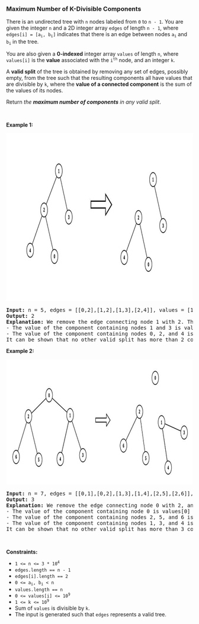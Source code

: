 
<h3>Maximum Number of K-Divisible Components</h3>
<div><p>There is an undirected tree with <code>n</code> nodes labeled from <code>0</code> to <code>n - 1</code>. You are given the integer <code>n</code> and a 2D integer array <code>edges</code> of length <code>n - 1</code>, where <code>edges[i] = [a<sub>i</sub>, b<sub>i</sub>]</code> indicates that there is an edge between nodes <code>a<sub>i</sub></code> and <code>b<sub>i</sub></code> in the tree.</p>
<p>You are also given a <strong>0-indexed</strong> integer array <code>values</code> of length <code>n</code>, where <code>values[i]</code> is the <strong>value</strong> associated with the <code>i<sup>th</sup></code> node, and an integer <code>k</code>.</p>
<p>A <strong>valid split</strong> of the tree is obtained by removing any set of edges, possibly empty, from the tree such that the resulting components all have values that are divisible by <code>k</code>, where the <strong>value of a connected component</strong> is the sum of the values of its nodes.</p>
<p>Return <em>the <strong>maximum number of components</strong> in any valid split</em>.</p>
<p> </p>
<p><strong>Example 1:</strong></p>
<img alt="" src="assets/b8fee8fb0da74770883768eb9e0c3cdd.jpg" style="width: 1024px; height: 453px;"/>
<pre><strong>Input:</strong> n = 5, edges = [[0,2],[1,2],[1,3],[2,4]], values = [1,8,1,4,4], k = 6
<strong>Output:</strong> 2
<strong>Explanation:</strong> We remove the edge connecting node 1 with 2. The resulting split is valid because:
- The value of the component containing nodes 1 and 3 is values[1] + values[3] = 12.
- The value of the component containing nodes 0, 2, and 4 is values[0] + values[2] + values[4] = 6.
It can be shown that no other valid split has more than 2 connected components.</pre>
<p><strong>Example 2:</strong></p>
<img alt="" src="assets/9aabd24d525a4d83846126c5a431c5ea.jpg" style="width: 999px; height: 338px;"/>
<pre><strong>Input:</strong> n = 7, edges = [[0,1],[0,2],[1,3],[1,4],[2,5],[2,6]], values = [3,0,6,1,5,2,1], k = 3
<strong>Output:</strong> 3
<strong>Explanation:</strong> We remove the edge connecting node 0 with 2, and the edge connecting node 0 with 1. The resulting split is valid because:
- The value of the component containing node 0 is values[0] = 3.
- The value of the component containing nodes 2, 5, and 6 is values[2] + values[5] + values[6] = 9.
- The value of the component containing nodes 1, 3, and 4 is values[1] + values[3] + values[4] = 6.
It can be shown that no other valid split has more than 3 connected components.
</pre>
<p> </p>
<p><strong>Constraints:</strong></p>
<ul>
<li><code>1 &lt;= n &lt;= 3 * 10<sup>4</sup></code></li>
<li><code>edges.length == n - 1</code></li>
<li><code>edges[i].length == 2</code></li>
<li><code>0 &lt;= a<sub>i</sub>, b<sub>i</sub> &lt; n</code></li>
<li><code>values.length == n</code></li>
<li><code>0 &lt;= values[i] &lt;= 10<sup>9</sup></code></li>
<li><code>1 &lt;= k &lt;= 10<sup>9</sup></code></li>
<li>Sum of <code>values</code> is divisible by <code>k</code>.</li>
<li>The input is generated such that <code>edges</code> represents a valid tree.</li>
</ul>
</div>
